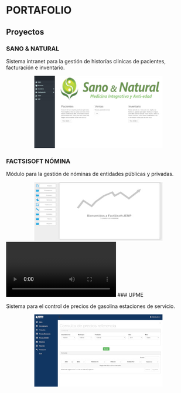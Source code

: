 # PORTAFOLIO

## Proyectos

### SANO & NATURAL

Sistema intranet para la gestión de historías clinicas de pacientes, facturación e inventario.

<center><img src="img/sanoynatural.jpg" alt="Sano & Natural" /></center>

### FACTSISOFT NÓMINA

Módulo para la gestión de nóminas de entidades públicas y privadas.

<center><img src="img/factsisoft.jpg" alt="FACTSISOFT Nómina" /></center>
<video controls="controls" 
       class="video-stream" 
       x-webkit-airplay="allow" 
       data-youtube-id="c3R71KOW2Ow" 
       src="http://v20.lscache8.c.youtube.com/videoplayback?sparams=id%2Cexpire%2Cip%2Cipbits%2Citag%2Cratebypass%2Coc%3AU0hPRVRMVV9FSkNOOV9MRllD&amp;itag=43&amp;ipbits=0&amp;signature=D2BCBE2F115E68C5FF97673F1D797F3C3E3BFB99.59252109C7D2B995A8D51A461FF9A6264879948E&amp;sver=3&amp;ratebypass=yes&amp;expire=1300417200&amp;key=yt1&amp;ip=0.0.0.0&amp;id=37da319914f6616c"></video>
### UPME

Sistema para el control de precios de gasolina estaciones de servicio.

<center><img src="img/upme.jpg" alt="UPME" /></center>
